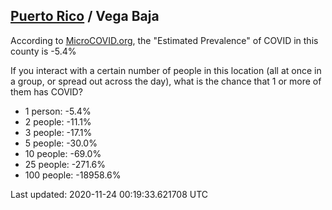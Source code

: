 
## [Puerto Rico](/united-states/puerto-rico) / Vega Baja

According to [MicroCOVID.org](http://microcovid.org),
the "Estimated Prevalence" of COVID in this county is -5.4%

If you interact with a certain number of people in this location
(all at once in a group, or spread out across the day), what is the chance that
1 or more of them has COVID?

- 1 person: -5.4%
- 2 people: -11.1%
- 3 people: -17.1%
- 5 people: -30.0%
- 10 people: -69.0%
- 25 people: -271.6%
- 100 people: -18958.6%

Last updated: 2020-11-24 00:19:33.621708 UTC
